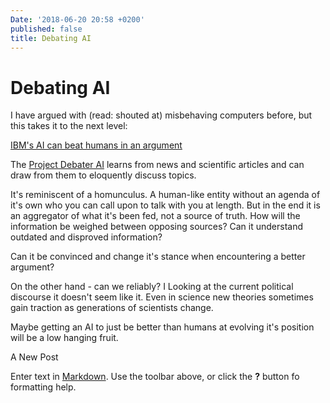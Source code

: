 ```yaml
---
Date: '2018-06-20 20:58 +0200'
published: false
title: Debating AI
---
```

# Debating AI

I have argued with (read: shouted at) misbehaving computers before, but this takes it to the next level:

[IBM's AI can beat humans in an argument](https://www.axios.com/ibms-ai-can-beat-humans-in-an-argument-a64bf953-c0b0-441c-bc09-e2b2ea6076f1.html)

The [Project Debater AI](https://www.research.ibm.com/artificial-intelligence/project-debater/) learns from news and scientific articles and can draw from them to eloquently discuss topics.

It's reminiscent of a homunculus. A human-like entity without an agenda of it's own who you can call upon to talk with you at length. But in the end it is an aggregator of what it's been fed, not a source of truth. How will the information be weighed between opposing sources? Can it understand outdated and disproved information?

Can it be convinced and change it's stance when encountering a better argument?

On the other hand - can we reliably? I Looking at the current political discourse it doesn't seem like it. Even in science new theories  sometimes gain traction as generations of scientists change.

Maybe getting an AI to just be better than humans at evolving it's position will be a low hanging fruit.





A New Post

Enter text in [Markdown](http://daringfireball.net/projects/markdown/). Use the toolbar above, or click the **?** button fo formatting help.